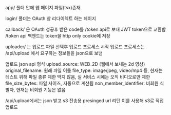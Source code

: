 app/ 폴더 안에 웹 페이지 파일(tsx)존재

login/ 폴더는 OAuth 창 리다이렉트 하는 페이지

callback/ 은 OAuth 성공후 받은 code를 /token api로 보내 JWT token으로 교환함
/token api 백엔드는 token을 http only cookie에 저장

uploader/ 는 업로드 파일 선택후 업로드 프로세스 시작
업로드 프로세스는 /api/upload 에서 요구하는 정보들을 json으로 보냄

업로드 json api 형식
upload_source: WEB_2D (웹에서 보내는 2d 영상)
original_filename: 원래 파일 이름
file_type: image/jpeg, video/mp4 등, 현재는 테스트 위해 파일 종류 제한 막지 않음, 실 서비스 시에는 오직 비디오로만 제한
file_size_bytes: 파일 사이즈, 자동으로 계산됨
non_member_identifier: 비회원 식별자, 현재는 비회원 기능은 없음

/api/upload에서는 json 받고 s3 전송용 presinged url 리턴
이를 사용해 s3로 직접 업로드
